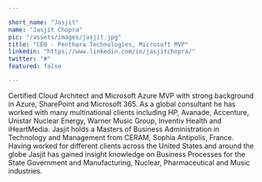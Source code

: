```yaml
---

short_name: "Jasjit"
name: "Jasjit Chopra"
pic: "/assets/images/jasjit.jpg"
title: "CEO - Penthara Technologies, Microsoft MVP"
linkedin: "https://www.linkedin.com/in/jasjitchopra/"
twitter: "#"
featured: false

---
```


Certified Cloud Architect and Microsoft Azure MVP with strong background in Azure, SharePoint and Microsoft 365. As a global consultant he has worked with many multinational clients including HP, Avanade, Accenture, Unistar Nuclear Energy, Warner Music Group, Inventiv Health and iHeartMedia.
Jasjit holds a Masters of Business Administration in Technology and Management from CERAM, Sophia Antipolis, France.
Having worked for different clients across the United States and around the globe Jasjit has gained insight knowledge on Business Processes for the State Government and Manufacturing, Nuclear, Pharmaceutical and Music industries.